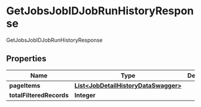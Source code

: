 

# GetJobsJobIDJobRunHistoryResponse

GetJobsJobIDJobRunHistoryResponse

## Properties

| Name | Type | Description | Notes |
|------------ | ------------- | ------------- | -------------|
|**pageItems** | [**List&lt;JobDetailHistoryDataSwagger&gt;**](JobDetailHistoryDataSwagger.md) |  |  [optional] |
|**totalFilteredRecords** | **Integer** |  |  [optional] |



